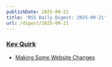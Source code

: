 ```yaml
---
publishDate: 2025-09-21
title: 'RSS Daily Digest: 2025-09-21'
url: /digest/2025-09-21
---
```


### [Kev Quirk](https://kevquirk.com/)

  * [
                  Making Some Website Changes              ](https://kevquirk.com/blog/making-some-website-changes)
  
